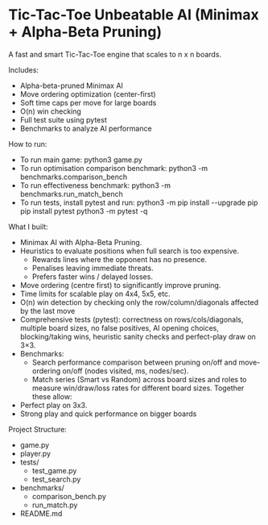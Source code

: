 # Tic-Tac-Toe Unbeatable AI (Minimax + Alpha-Beta Pruning)

A fast and smart Tic-Tac-Toe engine that scales to n x n boards.

Includes:
- Alpha-beta-pruned Minimax AI
- Move ordering optimization (center-first)
- Soft time caps per move for large boards
- O(n) win checking
- Full test suite using pytest
- Benchmarks to analyze AI performance

How to run:
- To run main game: python3 game.py
- To run optimisation comparison benchmark: python3 -m benchmarks.comparison_bench
- To run effectiveness benchmark: python3 -m benchmarks.run_match_bench
- To run tests, install pytest and run: 
    python3 -m pip install --upgrade pip
    pip install pytest
    python3 -m pytest -q

What I built:
- Minimax AI with Alpha-Beta Pruning.
- Heuristics to evaluate positions when full search is too expensive.
    - Rewards lines where the opponent has no presence.
    - Penalises leaving immediate threats.
    - Prefers faster wins / delayed losses.
- Move ordering (centre first) to significantly improve pruning.
- Time limits for scalable play on 4x4, 5x5, etc.
- O(n) win detection by checking only the row/column/diagonals affected by the last move
- Comprehensive tests (pytest): correctness on rows/cols/diagonals, multiple board sizes, no false positives, AI opening choices, blocking/taking wins, heuristic sanity checks and perfect-play draw on 3×3.
- Benchmarks:
    - Search performance comparison between pruning on/off and move-ordering on/off (nodes visited, ms, nodes/sec).
    - Match series (Smart vs Random) across board sizes and roles to measure win/draw/loss rates for different board sizes.
Together these allow:
- Perfect play on 3x3.
- Strong play and quick performance on bigger boards

Project Structure:
- game.py
- player.py
- tests/
    - test_game.py
    - test_search.py
- benchmarks/
    - comparison_bench.py
    - run_match.py
- README.md